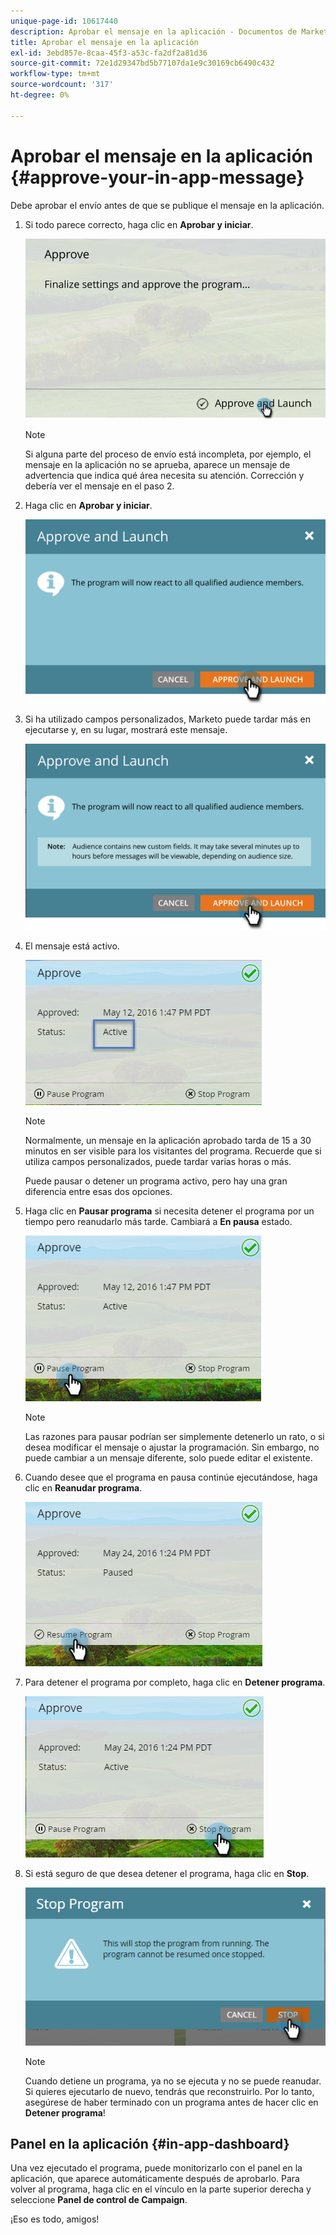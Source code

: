 ```yaml
---
unique-page-id: 10617440
description: Aprobar el mensaje en la aplicación - Documentos de Marketo - Documentación del producto
title: Aprobar el mensaje en la aplicación
exl-id: 3ebd857e-8caa-45f3-a53c-fa2df2a81d36
source-git-commit: 72e1d29347bd5b77107da1e9c30169cb6490c432
workflow-type: tm+mt
source-wordcount: '317'
ht-degree: 0%

---
```


# Aprobar el mensaje en la aplicación {#approve-your-in-app-message}

Debe aprobar el envío antes de que se publique el mensaje en la aplicación.

1. Si todo parece correcto, haga clic en **Aprobar y iniciar**.

   ![](assets/pasted-image-at-2016-05-31-02-08-pm-281-29.png)

   >[!NOTE]
   >
   >Si alguna parte del proceso de envío está incompleta, por ejemplo, el mensaje en la aplicación no se aprueba, aparece un mensaje de advertencia que indica qué área necesita su atención. Corrección y debería ver el mensaje en el paso 2.

1. Haga clic en **Aprobar y iniciar**.

   ![](assets/pasted-image-at-2016-05-31-02-08-pm.png)

1. Si ha utilizado campos personalizados, Marketo puede tardar más en ejecutarse y, en su lugar, mostrará este mensaje.

   ![](assets/pasted-image-at-2016-05-31-02-09-pm.png)

1. El mensaje está activo.

   ![](assets/image2016-5-12-13-3a49-3a5.png)

   >[!NOTE]
   >
   >Normalmente, un mensaje en la aplicación aprobado tarda de 15 a 30 minutos en ser visible para los visitantes del programa. Recuerde que si utiliza campos personalizados, puede tardar varias horas o más.

   Puede pausar o detener un programa activo, pero hay una gran diferencia entre esas dos opciones.

1. Haga clic en **Pausar programa** si necesita detener el programa por un tiempo pero reanudarlo más tarde. Cambiará a **En pausa** estado.

   ![](assets/image2016-5-12-13-3a50-3a26.png)

   >[!NOTE]
   >
   >Las razones para pausar podrían ser simplemente detenerlo un rato, o si desea modificar el mensaje o ajustar la programación. Sin embargo, no puede cambiar a un mensaje diferente, solo puede editar el existente.

1. Cuando desee que el programa en pausa continúe ejecutándose, haga clic en **Reanudar programa**.

   ![](assets/image2016-5-24-13-3a26-3a43.png)

1. Para detener el programa por completo, haga clic en **Detener programa**.

   ![](assets/image2016-5-24-13-3a29-3a35.png)

1. Si está seguro de que desea detener el programa, haga clic en **Stop**.

   ![](assets/image2016-5-24-13-3a31-3a22.png)

   >[!NOTE]
   >
   >Cuando detiene un programa, ya no se ejecuta y no se puede reanudar. Si quieres ejecutarlo de nuevo, tendrás que reconstruirlo. Por lo tanto, asegúrese de haber terminado con un programa antes de hacer clic en **Detener programa**!

## Panel en la aplicación {#in-app-dashboard}

Una vez ejecutado el programa, puede monitorizarlo con el panel en la aplicación, que aparece automáticamente después de aprobarlo. Para volver al programa, haga clic en el vínculo en la parte superior derecha y seleccione **Panel de control de Campaign**.

¡Eso es todo, amigos!
